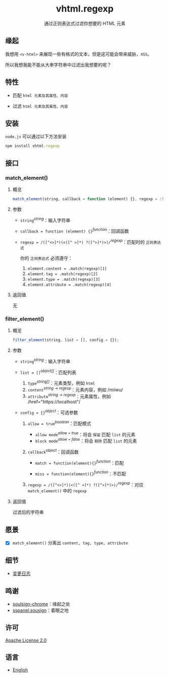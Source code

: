 <div align="center">
    <h1>vhtml.regexp</h1>
    <p>通过正则表达式过滤你想要的 HTML 元素</p>
</div>

## 缘起

我想用 `<v-html>` 来展现一些有格式的文本，但是这可能会带来威胁，`XSS`。

所以我想我能不能从大串字符串中过滤出我想要的呢？

## 特性

- 匹配 `html 元素及其属性、内容`

- 过滤 `html 元素及其属性、内容`


## 安装

`node.js` 可以通过以下方法安装

```javascript
npm install vhtml.regexp
```

## 接口

### match_element()

1. 概览

   ```javascript
   match_element(string, callback = function (element) {}, regexp = /([^<>]*)(<([^ >]*) ?([^>]*)>)/);
   ```

2. 参数

   - `string`<sup>*string*</sup>：输入字符串

   - `callback = function (element) {}`<sup>*function*</sup>：回调函数

   - `regexp = /([^<>]*)(<([^ >]*) ?([^>]*)>)/`<sup>*regexp*</sup>：匹配时的 `正则表达式`
     
     你的 `正则表达式` 必须遵守：
     
     1. `element.content = .match(regexp)[1]`
     2. `element.tag = .match(regexp)[2]`
     3. `element.type = .match(regexp)[3]`
     4. `element.attribute = .match(regexp)[4]`

3. 返回值

   无

### filter_element()

1. 概览

   ```javascript
   filter_element(string, list = [], config = {});
   ```
   
2. 参数

   - `string`<sup>*string*</sup>：输入字符串

   - `list = []`<sup>*object[]*</sup>：匹配列表

     1. `type`<sup>*string[]*</sup>：元素类型，例如 `html`
     2. `content`<sup>*string -> regexp*</sup>：元素内容，例如 /miiwu/
     3. `attribute`<sup>*string -> regexp*</sup>：元素属性，例如 /href="https:\/\/localhost"/

   - `config = {}`<sup>*object*</sup>：可选参数

     1. `allow = true`<sup>*boolean*</sup>：匹配模式
        - `allow mode`<sup>*allow = true*</sup>：将会 `保留` 匹配 `list` 的元素
        - `block mode`<sup>*allow = false*</sup>：将会 `剔除` 匹配  `list` 的元素
     2. `callback`<sup>*object*</sup>：回调函数
        - `match = function(element){}`<sup>*function*</sup>：匹配

        - `miss = function(element){}`<sup>*function*</sup>：不匹配

     3. `regexp = /([^<>]*)(<([^ >]*) ?([^>]*)>)/`<sup>*regexp*</sup>：对应 `match_element()` 中的 `regexp`

3. 返回值

   过滤后的字符串

## 愿景

- [x] `match_element()` 分离出 `content, tag, type, attribute`

## 细节

- [变更日志](../changelog/zh.md)

## 鸣谢

- [soulsign-chrome](https://github.com/inu1255/soulsign-chrome)：缘起之处
- [sspanel.sousign](https://github.com/miiwu/sspanel.soulsign)：着眼之地

## 许可

[Apache License 2.0](./license)

## 语言

- [English](./en.md)